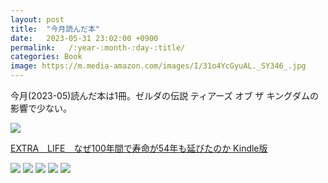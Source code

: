 ```yaml
---
layout: post
title:  "今月読んだ本"
date:   2023-05-31 23:02:00 +0900
permalink:   /:year-:month-:day-:title/
categories: Book
image: https://m.media-amazon.com/images/I/31o4YcGyuAL._SY346_.jpg
---
```

今月(2023-05)読んだ本は1冊。ゼルダの伝説 ティアーズ オブ ザ キングダムの影響で少ない。  

<p><a href="https://www.amazon.co.jp/dp/B09SH2ZZ5S?&linkCode=li2&tag=peipeipe-22&linkId=7ae65546adf9be2db5cb95f4fde67129&language=ja_JP&ref_=as_li_ss_il" target="_blank" rel="nofollow"><img border="0" src="//ws-fe.amazon-adsystem.com/widgets/q?_encoding=UTF8&ASIN=B09SH2ZZ5S&Format= _SL250_&ID=AsinImage&MarketPlace=JP&ServiceVersion=20070822&WS=1&tag=peipeipe-22&language=ja_JP" ></a><img src="https://ir-jp.amazon-adsystem.com/e/ir?t=peipeipe-22&language=ja_JP&l=li2&o=9&a=B09SH2ZZ5S" width="1" height="1" border="0" alt="" style="border:none !important; margin:0px !important;" /></p> <p><a href="https://www.amazon.co.jp/dp/B09SH2ZZ5S?&linkCode=li2&tag=peipeipe-22&linkId=7ae65546adf9be2db5cb95f4fde67129&language=ja_JP&ref_=as_li_ss_il" target="_blank" rel="nofollow">EXTRA　LIFE　なぜ100年間で寿命が54年も延びたのか Kindle版</a></p>
  

![](https://i.imgur.com/utsmVE6.jpg)
![](https://i.imgur.com/IpYzS1i.jpg)
![](https://i.imgur.com/BcjsKYN.jpg)
![](https://i.imgur.com/tzJDeYc.jpg)
![](https://i.imgur.com/M53MiVQ.jpg)